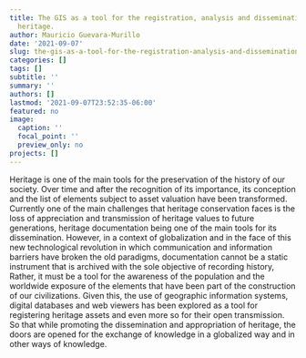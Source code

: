 ```yaml
---
title: The GIS as a tool for the registration, analysis and dissemination of cultural
  heritage.
author: Mauricio Guevara-Murillo
date: '2021-09-07'
slug: the-gis-as-a-tool-for-the-registration-analysis-and-dissemination-of-cultural-heritage
categories: []
tags: []
subtitle: ''
summary: ''
authors: []
lastmod: '2021-09-07T23:52:35-06:00'
featured: no
image:
  caption: ''
  focal_point: ''
  preview_only: no
projects: []
---
```


Heritage is one of the main tools for the preservation of the history of our society. Over time and after the recognition of its importance, its conception and the list of elements subject to asset valuation have been transformed.
Currently one of the main challenges that heritage conservation faces is the loss of appreciation and transmission of heritage values to future generations, heritage documentation being one of the main tools for its dissemination.
However, in a context of globalization and in the face of this new technological revolution in which communication and information barriers have broken the old paradigms, documentation cannot be a static instrument that is archived with the sole objective of recording history, Rather, it must be a tool for the awareness of the population and the worldwide exposure of the elements that have been part of the construction of our civilizations.
Given this, the use of geographic information systems, digital databases and web viewers has been explored as a tool for registering heritage assets and even more so for their open transmission. So that while promoting the dissemination and appropriation of heritage, the doors are opened for the exchange of knowledge in a globalized way and in other ways of knowledge.